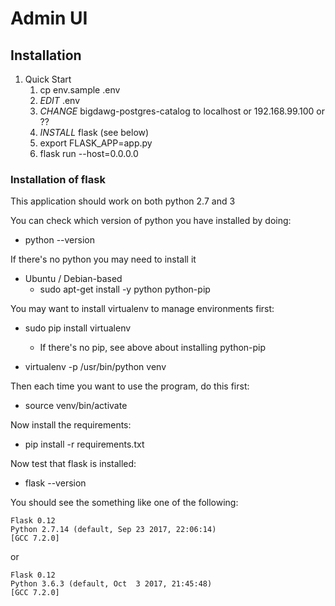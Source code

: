 # Admin UI

## Installation

   1. Quick Start
      1. cp env.sample .env
      2. *EDIT* .env
      3. *CHANGE* bigdawg-postgres-catalog to localhost or 192.168.99.100 or ??
      4. *INSTALL* flask (see below)
      5. export FLASK_APP=app.py
      6. flask run --host=0.0.0.0
      
### Installation of flask

This application should work on both python 2.7 and 3

You can check which version of python you have installed by doing:

   * python --version

If there's no python you may need to install it

   * Ubuntu / Debian-based
      - sudo apt-get install -y python python-pip

You may want to install virtualenv to manage environments first:

   * sudo pip install virtualenv
      - If there's no pip, see above about installing python-pip

   * virtualenv -p /usr/bin/python venv

Then each time you want to use the program, do this first:

   * source venv/bin/activate

Now install the requirements:

   * pip install -r requirements.txt

Now test that flask is installed:

   * flask --version

You should see the something like one of the following:

```
Flask 0.12
Python 2.7.14 (default, Sep 23 2017, 22:06:14) 
[GCC 7.2.0]
```

or

```
Flask 0.12
Python 3.6.3 (default, Oct  3 2017, 21:45:48) 
[GCC 7.2.0]
```
 
